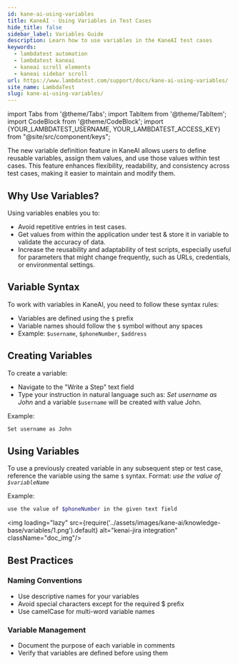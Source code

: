 ```yaml
---
id: kane-ai-using-variables
title: KaneAI - Using Variables in Test Cases
hide_title: false
sidebar_label: Variables Guide
description: Learn how to use variables in the KaneAI test cases
keywords:
  - lambdatest automation
  - lambdatest kaneai
  - kaneai scroll elements
  - kaneai sidebar scroll
url: https://www.lambdatest.com/support/docs/kane-ai-using-variables/
site_name: LambdaTest
slug: kane-ai-using-variables/
---
```


import Tabs from '@theme/Tabs';
import TabItem from '@theme/TabItem';
import CodeBlock from '@theme/CodeBlock';
import {YOUR_LAMBDATEST_USERNAME, YOUR_LAMBDATEST_ACCESS_KEY} from "@site/src/component/keys";

<script type="application/ld+json"
      dangerouslySetInnerHTML={{ __html: JSON.stringify({
       "@context": "https://schema.org",
        "@type": "BreadcrumbList",
        "itemListElement": [{
          "@type": "ListItem",
          "position": 1,
          "name": "Home",
          "item": "https://www.lambdatest.com"
        },{
          "@type": "ListItem",
          "position": 2,
          "name": "Support",
          "item": "https://www.lambdatest.com/support/docs/"
        },{
          "@type": "ListItem",
          "position": 3,
          "name": "KaneAI Jira Integration",
          "item": "https://www.lambdatest.com/support/docs/kane-ai-using-variables/"
        }]
      })
    }}
></script>
The new variable definition feature in KaneAI allows users to define reusable variables, assign them values, and use those values within test cases. This feature enhances flexibility, readability, and consistency across test cases, making it easier to maintain and modify them.

## Why Use Variables?
Using variables enables you to:
- Avoid repetitive entries in test cases.
- Get values from within the application under test & store it in variable to validate the accuracy of data.
- Increase the reusability and adaptability of test scripts, especially useful for parameters that might change frequently, such as URLs, credentials, or environmental settings.

## Variable Syntax
To work with variables in KaneAI, you need to follow these syntax rules:

- Variables are defined using the `$` prefix
- Variable names should follow the `$` symbol without any spaces
- Example: `$username`, `$phoneNumber`, `$address`

## Creating Variables
To create a variable:

- Navigate to the "Write a Step" text field
- Type your instruction in natural language such as: *Set username as John* and a variable `$username` will be created with value John.

Example:
```bash
Set username as John
```

## Using Variables
To use a previously created variable in any subsequent step or test case, reference the variable using the same `$` syntax. Format: *use the value of `$variableName`*

Example:
```bash
use the value of $phoneNumber in the given text field
```
<img loading="lazy" src={require('../assets/images/kane-ai/knowledge-base/variables/1.png').default} alt="kenai-jira integration" className="doc_img"/>

## Best Practices
### Naming Conventions
- Use descriptive names for your variables
- Avoid special characters except for the required $ prefix
- Use camelCase for multi-word variable names

### Variable Management
- Document the purpose of each variable in comments
- Verify that variables are defined before using them